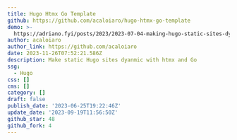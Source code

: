 ```yaml
---
title: Hugo Htmx Go Template
github: https://github.com/acaloiaro/hugo-htmx-go-template
demo: >-
  https://adriano.fyi/posts/2023/2023-07-04-making-hugo-static-sites-dynamic-with-htmx-and-go/
author: acaloiaro
author_link: https://github.com/acaloiaro
date: 2023-11-26T07:52:21.586Z
description: Make static Hugo sites dyanmic with htmx and Go
ssg:
  - Hugo
css: []
cms: []
category: []
draft: false
publish_date: '2023-06-25T19:22:46Z'
update_date: '2023-09-19T11:56:50Z'
github_star: 48
github_fork: 4
---
```

